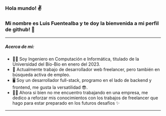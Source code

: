 ### Hola mundo! ✌️ 
### Mi nombre es **Luis Fuentealba** y te doy la bienvenida a mi perfil de github! 🤗

------------


##### Acerca de mi:
- 👨‍🎓 Soy Ingeniero en Computación e Informática, titulado de la Universidad del Bío-Bio en enero del 2023.
- 🔎 Actualmente trabajo de desarrollador web freelancer, pero también en búsqueda activa de empleo.
- 🖥️ Soy un desarrollador full-stack, programo en el lado de backend y frontend, me gusta la versatilidad 😎. 
- 👨‍💻 Ahora si bien no me encuentro trabajando en una empresa, me dedico a reforzar mis conocimientos con los trabajos de freelancer que hago para estar preparado en los futuros desafíos ✨ 

------------
